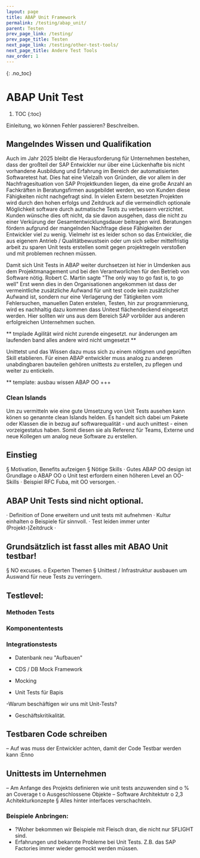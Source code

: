 ```yaml
---
layout: page
title: ABAP Unit Framework
permalink: /testing/abap_unit/
parent: Testen
prev_page_link: /testing/
prev_page_title: Testen
next_page_link: /testing/other-test-tools/
next_page_title: Andere Test Tools
nav_order: 1
---
```


{: .no_toc}
# ABAP Unit Test

1. TOC
{:toc}

Einleitung, wo können Fehler passieren?  Beschreiben. 

## Mangelndes Wissen und Qualifikation
Auch im Jahr 2025 bleibt die Herausforderung für Unternehmen bestehen, dass der großteil der SAP Entwickler nur über eine Lückenhafte bis nicht vorhandene Ausbildung und Erfahrung im Bereich der automatisierten Softwaretest hat. 
Dies hat eine Vielzalh von Gründen, die vor allem in der Nachfragesituation von SAP Projektkunden liegen, da eine große Anzahl an Fachkräften in Beratungsfirmen ausgebildet werden, wo von Kunden diese Fähigkeiten nicht nachgefragt sind. 
In vielen Extern besetzten Projekten wird durch den hohen erfolgs und Zeitdruck auf die vermeindlich optionale Möglichkeit software durch autmatische Tests zu verbessern verzichtet. 
Kunden wünsche dies oft nicht, da sie davon ausgehen, dass die nicht zu einer Verkürung der Gesamtentwicklungsdauer beitragen wird. Beratungen fördern aufgrund der mangelnden Nachfrage diese Fähigkeiten der Entwickler viel zu wenig. 
Vielmehr ist es leider schon so das Entwickler, die aus eigenem Antrieb / Qualitätbewustsein oder um sich selber mittelfristig arbeit zu sparen Unit tests erstellen somit gegen projektregeln verstoßen und mit problemen rechnen müssen. 

Damit sich Unit Tests in ABAP weiter durchsetzen ist hier in Umdenken aus dem Projektmanagement und bei den Verantworlichen für den Betrieb von Software nötig. 
Robert C. Martin sagte "The only way to go fast is, to go well" 
Erst wenn dies in den Organisationen angekommen ist dass der vermeintliche zusätzliche Aufwand für unit test code kein zusätzlicher Aufwand ist, sondern nur eine Verlagerung der Tätigkeiten vom Fehlersuchen, manuellen Daten erstelen, Testen, hin zur programmierung, wird es nachhaltig dazu kommen dass Unitest flächendeckend eingesetzt werden. 
Hier sollten wir uns aus dem Bereich SAP vorbilder aus anderen erfolgreichen Unternehmen suchen. 

** tmplade Agilität wird nicht zurende eingesetzt.  nur änderungen am laufenden band alles andere wird nicht umgesetzt **

Unittetst und das Wissen dazu muss sich zu einem nötignen und geprüften Skill etablieren. Für einen ABAP entwickler muss analog zu anderen unabdingbaren bauteilen gehören unittests zu erstellen, zu pflegen und weiter zu entickeln. 

** template: ausbau wissen ABAP OO +++


### Clean Islands
Um zu vermitteln wie eine gute Umsetzung von Unit Tests ausehen kann könen so genannte clean Islands helden. 
Es handelt sich dabei um Pakete oder Klassen die in bezug auf softwarequalität - und auch unittest - einen vorzeigestatus haben. 
Somit diesen sie als Referenz für Teams, Externe und neue Kollegen um analog neue Software zu erstellen. 


## Einstieg
§ Motivation, Benefits aufzeigen
§ Nötige Skills
· Gutes ABAP OO design ist Grundlage 
o	ABAP OO 
o Unit test erfordern einen höheren Level an OO-Skills 
· Beispiel RFC Fuba, mit OO versorgen.
· 
## ABAP Unit Tests sind nicht optional.
· Definition of Done erweitern und unit tests mit aufnehmen
· Kultur einhalten
o Beispiele für sinnvoll.
· Test leiden immer unter (Projekt-)Zeitdruck 
· 
## Grundsätzlich ist fasst alles mit ABAO Unit testbar! 
§ NO excuses. 
o Experten Themen 
§ Unittest / Infrastruktur ausbauen um Auswand für neue Tests zu verringern. 

## Testlevel:
### Methoden Tests
### Komponententests
### Integrationstests
 - Datenbank neu "Aufbauen" 
  - CDS / DB Mock Framework 

- Mocking
- Unit Tests für Bapis 

-Warum beschäftigen wir uns mit Unit-Tests? 
 - Geschäftskritikalität.


## Testbaren Code schreiben
–	Auf was muss der Entwickler achten, damit der Code Testbar werden kann :Enno



## Unittests im Unternehmen
–	Am Anfange des Projekts definieren wie unit tests anzuwenden sind
    o	% an Coverage t
    o	Ausgeschlossene Objekte
–	Software Architektutr
    o	2,3 Achitekturkonzepte
        §	Alles hinter interfaces verschachteln. 
	



### Beispiele Anbringen: 
- ?Woher bekommen wir Beispiele mit Fleisch dran, die nicht nur SFLIGHT sind. 
- Erfahrungen und bekannte Probleme bei Unit Tests.  Z.B. das SAP Factories immer wieder gemockt werden müssen.

